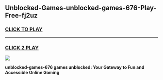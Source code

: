 
## Unblocked-Games-unblocked-games-676-Play-Free-fj2uz
<h3>
<a href="https://premium76.site?title=unblocked-games-676&ref=10A">CLICK TO PLAY</a></h3>
<hr>

<h3>
<a href="https://premium76.site?title=unblocked-games-676&ref=10A">CLICK 2 PLAY</a>
  
</h3>

<a href="https://premium76.site?title=unblocked-games-676&ref=10A"><img src="https://clearcache.store/games.png"></a>


**unblocked-games-676 games unblocked: Your Gateway to Fun and Accessible Online Gaming**
